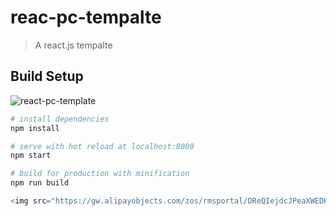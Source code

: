 # reac-pc-tempalte
> A react.js tempalte

## Build Setup

![react-pc-template](https://github.com/lanzhsh/react-vue-koa/blob/master/react-pc-template/assets/react-pc-template.png)

``` bash
# install dependencies
npm install

# serve with hot reload at localhost:8080
npm start

# build for production with minification
npm run build

<img src="https://gw.alipayobjects.com/zos/rmsportal/DReQIejdcJPeaXWEDKDe.png" />
